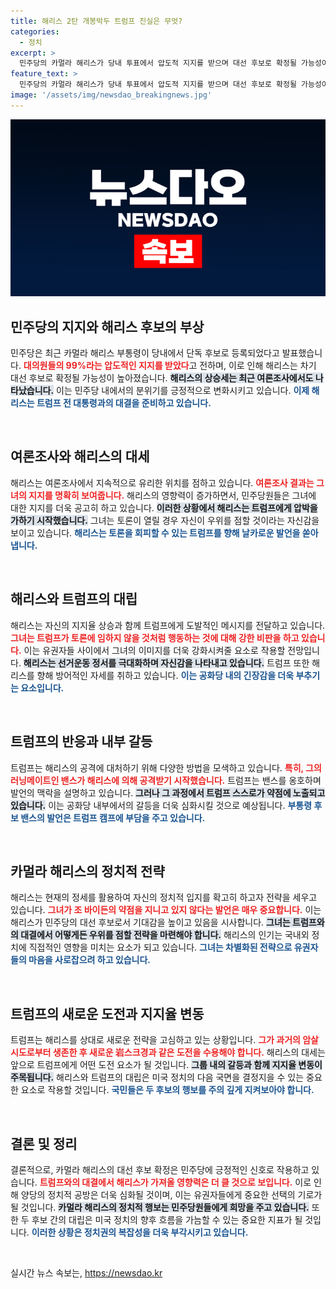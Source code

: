 ```yaml
---
title: 해리스 2탄 개봉박두 트럼프 진실은 무엇?
categories:
  - 정치
excerpt: >
  민주당의 카멀라 해리스가 당내 투표에서 압도적 지지를 받으며 대선 후보로 확정될 가능성이 커졌습니다. 해리스는 트럼프를 압박하며 대세를 주도하고, 공화당 내부는 혼란에 빠진 상태입니다. 과연 트럼프는 어떤 반격을 날릴까요?
feature_text: >
  민주당의 카멀라 해리스가 당내 투표에서 압도적 지지를 받으며 대선 후보로 확정될 가능성이 커졌습니다. 해리스는 트럼프를 압박하며 대세를 주도하고, 공화당 내부는 혼란에 빠진 상태입니다. 과연 트럼프는 어떤 반격을 날릴까요?
image: '/assets/img/newsdao_breakingnews.jpg'
---
```


<p><img src="/assets/img/newsdao_breakingnews.jpg" alt="pcversion 속보" /></p>

<h2 data-ke-size="size26">민주당의 지지와 해리스 후보의 부상</h2>

<p data-ke-size="size16">민주당은 최근 카멀라 해리스 부통령이 당내에서 단독 후보로 등록되었다고 발표했습니다. <b><span style="color: #ee2323;">대의원들의 99%라는 압도적인 지지를 받았다</span></b>고 전하며, 이로 인해 해리스는 차기 대선 후보로 확정될 가능성이 높아졌습니다. <b><span style="background-color: #21538527;">해리스의 상승세는 최근 여론조사에서도 나타났습니다.</span></b> 이는 민주당 내에서의 분위기를 긍정적으로 변화시키고 있습니다. <b><span style="color: #1a5490;">이제 해리스는 트럼프 전 대통령과의 대결을 준비하고 있습니다.</span></b></p>

<p data-ke-size="size16">&nbsp;</p>

<h2 data-ke-size="size26">여론조사와 해리스의 대세</h2>

<p data-ke-size="size16">해리스는 여론조사에서 지속적으로 유리한 위치를 점하고 있습니다. <b><span style="color: #ee2323;">여론조사 결과는 그녀의 지지를 명확히 보여줍니다.</span></b> 해리스의 영향력이 증가하면서, 민주당원들은 그녀에 대한 지지를 더욱 공고히 하고 있습니다. <b><span style="background-color: #21538527;">이러한 상황에서 해리스는 트럼프에게 압박을 가하기 시작했습니다.</span></b> 그녀는 토론이 열릴 경우 자신이 우위를 점할 것이라는 자신감을 보이고 있습니다. <b><span style="color: #1a5490;">해리스는 토론을 회피할 수 있는 트럼프를 향해 날카로운 발언을 쏟아냅니다.</span></b></p>

<p data-ke-size="size16">&nbsp;</p>

<h2 data-ke-size="size26">해리스와 트럼프의 대립</h2>

<p data-ke-size="size16">해리스는 자신의 지지율 상승과 함께 트럼프에게 도발적인 메시지를 전달하고 있습니다. <b><span style="color: #ee2323;">그녀는 트럼프가 토론에 임하지 않을 것처럼 행동하는 것에 대해 강한 비판을 하고 있습니다.</span></b> 이는 유권자들 사이에서 그녀의 이미지를 더욱 강화시켜줄 요소로 작용할 전망입니다. <b><span style="background-color: #21538527;">해리스는 선거운동 정서를 극대화하며 자신감을 나타내고 있습니다.</span></b> 트럼프 또한 해리스를 향해 방어적인 자세를 취하고 있습니다. <b><span style="color: #1a5490;">이는 공화당 내의 긴장감을 더욱 부추기는 요소입니다.</span></b></p>

<p data-ke-size="size16">&nbsp;</p>

<h2 data-ke-size="size26">트럼프의 반응과 내부 갈등</h2>

<p data-ke-size="size16">트럼프는 해리스의 공격에 대처하기 위해 다양한 방법을 모색하고 있습니다. <b><span style="color: #ee2323;">특히, 그의 러닝메이트인 밴스가 해리스에 의해 공격받기 시작했습니다.</span></b> 트럼프는 밴스를 옹호하며 발언의 맥락을 설명하고 있습니다. <b><span style="background-color: #21538527;">그러나 그 과정에서 트럼프 스스로가 약점에 노출되고 있습니다.</span></b> 이는 공화당 내부에서의 갈등을 더욱 심화시킬 것으로 예상됩니다. <b><span style="color: #1a5490;">부통령 후보 밴스의 발언은 트럼프 캠프에 부담을 주고 있습니다.</span></b></p>

<p data-ke-size="size16">&nbsp;</p>

<h2 data-ke-size="size26">카멀라 해리스의 정치적 전략</h2>

<p data-ke-size="size16">해리스는 현재의 정세를 활용하여 자신의 정치적 입지를 확고히 하고자 전략을 세우고 있습니다. <b><span style="color: #ee2323;">그녀가 조 바이든의 약점을 지니고 있지 않다는 발언은 매우 중요합니다.</span></b> 이는 해리스가 민주당의 대선 후보로서 기대감을 높이고 있음을 시사합니다. <b><span style="background-color: #21538527;">그녀는 트럼프와의 대결에서 어떻게든 우위를 점할 전략을 마련해야 합니다.</span></b> 해리스의 인기는 국내외 정치에 직접적인 영향을 미치는 요소가 되고 있습니다. <b><span style="color: #1a5490;">그녀는 차별화된 전략으로 유권자들의 마음을 사로잡으려 하고 있습니다.</span></b></p>

<p data-ke-size="size16">&nbsp;</p>

<h2 data-ke-size="size26">트럼프의 새로운 도전과 지지율 변동</h2>

<p data-ke-size="size16">트럼프는 해리스를 상대로 새로운 전략을 고심하고 있는 상황입니다. <b><span style="color: #ee2323;">그가 과거의 암살 시도로부터 생존한 후 새로운 岩스크경과 같은 도전을 수용해야 합니다.</span></b> 해리스의 대세는 앞으로 트럼프에게 어떤 도전 요소가 될 것입니다. <b><span style="background-color: #21538527;">그룹 내의 갈등과 함께 지지율 변동이 주목됩니다.</span></b> 해리스와 트럼프의 대립은 미국 정치의 다음 국면을 결정지을 수 있는 중요한 요소로 작용할 것입니다. <b><span style="color: #1a5490;">국민들은 두 후보의 행보를 주의 깊게 지켜보아야 합니다.</span></b></p>

<p data-ke-size="size16">&nbsp;</p>

<h2 data-ke-size="size26">결론 및 정리</h2>

<p data-ke-size="size16">결론적으로, 카멀라 해리스의 대선 후보 확정은 민주당에 긍정적인 신호로 작용하고 있습니다. <b><span style="color: #ee2323;">트럼프와의 대결에서 해리스가 가져올 영향력은 더 클 것으로 보입니다.</span></b> 이로 인해 양당의 정치적 공방은 더욱 심화될 것이며, 이는 유권자들에게 중요한 선택의 기로가 될 것입니다. <b><span style="background-color: #21538527;">카멀라 해리스의 정치적 행보는 민주당원들에게 희망을 주고 있습니다.</span></b> 또한 두 후보 간의 대립은 미국 정치의 향후 흐름을 가늠할 수 있는 중요한 지표가 될 것입니다. <b><span style="color: #1a5490;">이러한 상황은 정치권의 복잡성을 더욱 부각시키고 있습니다.</span></b></p>

<p data-ke-size="size16">&nbsp;</p>
실시간 뉴스 속보는, <a href="https://newsdao.kr" rel="dofollow">https://newsdao.kr</a>


